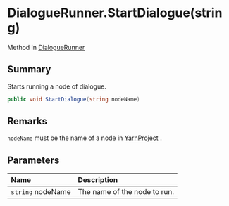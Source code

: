 # DialogueRunner.StartDialogue(string)

Method in [DialogueRunner](/docs/api/csharp/yarn.unity.dialoguerunner.md)

## Summary


Starts running a node of dialogue.


```csharp
public void StartDialogue(string nodeName)
```

## Remarks

`nodeName`  must be the name of a node in
<a href="yarn.unity.dialoguerunner.yarnproject.md">YarnProject</a> .

## Parameters

|Name|Description|
|:---|:---|
|`string` nodeName|The name of the node to run.|

